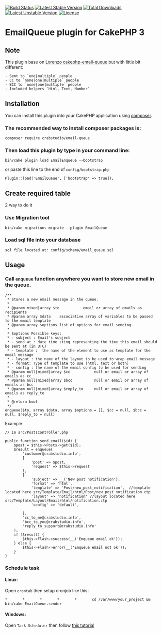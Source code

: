 [![Build Status](https://travis-ci.org/crabstudio/emailqueue.svg?branch=master)](https://travis-ci.org/crabstudio/emailqueue) [![Latest Stable Version](https://poser.pugx.org/crabstudio/email-queue/v/stable)](https://packagist.org/packages/crabstudio/email-queue) [![Total Downloads](https://poser.pugx.org/crabstudio/email-queue/downloads)](https://packagist.org/packages/crabstudio/email-queue) [![Latest Unstable Version](https://poser.pugx.org/crabstudio/email-queue/v/unstable)](https://packagist.org/packages/crabstudio/email-queue) [![License](https://poser.pugx.org/crabstudio/email-queue/license)](https://packagist.org/packages/crabstudio/email-queue)
# EmailQueue plugin for CakePHP 3

## Note

This plugin base on [Lorenzo cakephp-email-queue](https://github.com/lorenzo/cakephp-email-queue) but with little bit different:

	- Sent to `one|multiple` people
	- CC to `none|one|multiple` people
	- BCC to `none|one|multiple` people
	- Included helpers `Html, Text, Number`

## Installation

You can install this plugin into your CakePHP application using [composer](http://getcomposer.org).

### The recommended way to install composer packages is:

```
composer require crabstudio/email-queue
```

### Then load this plugin by type in your command line:

```
bin/cake plugin load EmailEnqueue --bootstrap
```
or paste this line to the end of `config/bootstrap.php`
```
Plugin::load('EmailQueue', ['bootstrap' => true]);
```

## Create required table

2 way to do it

### Use Migration tool

```
bin/cake migrations migrate --plugin EmailQueue
```

### Load sql file into your database

```
sql file located at: config/schema/email_queue.sql
```

## Usage

### Call `enqueue` function anywhere you want to store new email in the queue.

```
/**
 * Stores a new email message in the queue.
 *
 * @param mixed|array $to           email or array of emails as recipients
 * @param array $data    associative array of variables to be passed to the email template
 * @param array $options list of options for email sending.
 *
 * $options Possible keys:
 * - subject : Email's subject
 * - send_at : date time sting representing the time this email should be sent at (in UTC)
 * - template :  the name of the element to use as template for the email message
 * - layout : the name of the layout to be used to wrap email message
 * - format: Type of template to use (html, text or both)
 * - config : the name of the email config to be used for sending
 * @param null|mixed|array $cc           null or email or array of emails as cc
 * @param null|mixed|array $bcc          null or email or array of emails as bcc
 * @param null|mixed|array $reply_to     null or email or array of emails as reply_to
 *
 * @return bool
 */
enqueue($to, array $data, array $options = [], $cc = null, $bcc = null, $reply_to = null)
```

Example

```
// In src/PostsController.php

public function send_email($id) {
	$post = $this->Posts->get($id);
	$result = enqueue(
		'customer@crabstudio.info',
		[
			'post' => $post,
			'request' => $this->request
		],
		[
			'subject' => __('New post notification'),
			'format' => 'html',
			'template' => 'Post/new_post_notification',  //template located here src/Template/Email/html/Post/new_post_notification.ctp
			'layout' => 'notification' //layout located here src/Template/Layout/Email/html/notification.ctp
			'config' => 'default',

		],
		'cc_to_me@crabstudio.info',
		'bcc_to_you@crabstudio.info',
		'reply_to_support@crabstudio.info'
	);
	if ($result) {
		$this->Flash->success(__('Enqueue email ok'));
	} else {
		$this->Flash->error(__('Enqueue email not ok'));
	}
}
```

### Schedule task

#### Linux:

Open `crontab` then setup cronjob like this:
```
*       *       *       *       *       cd /var/www/your_project && bin/cake EmailQueue.sender
```

#### Windows:

Open `Task Scheduler` then follow [this tutorial](http://www.digitalcitizen.life/how-create-task-basic-task-wizard)